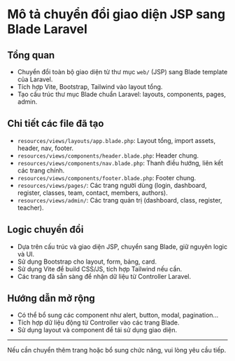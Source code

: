 # Mô tả chuyển đổi giao diện JSP sang Blade Laravel

## Tổng quan
- Chuyển đổi toàn bộ giao diện từ thư mục `web/` (JSP) sang Blade template của Laravel.
- Tích hợp Vite, Bootstrap, Tailwind vào layout tổng.
- Tạo cấu trúc thư mục Blade chuẩn Laravel: layouts, components, pages, admin.

## Chi tiết các file đã tạo
- `resources/views/layouts/app.blade.php`: Layout tổng, import assets, header, nav, footer.
- `resources/views/components/header.blade.php`: Header chung.
- `resources/views/components/nav.blade.php`: Thanh điều hướng, liên kết các trang chính.
- `resources/views/components/footer.blade.php`: Footer chung.
- `resources/views/pages/`: Các trang người dùng (login, dashboard, register, classes, team, contact, members, authors).
- `resources/views/admin/`: Các trang quản trị (dashboard, class, register, teacher).

## Logic chuyển đổi
- Dựa trên cấu trúc và giao diện JSP, chuyển sang Blade, giữ nguyên logic và UI.
- Sử dụng Bootstrap cho layout, form, bảng, card.
- Sử dụng Vite để build CSS/JS, tích hợp Tailwind nếu cần.
- Các trang đã sẵn sàng để nhận dữ liệu từ Controller Laravel.

## Hướng dẫn mở rộng
- Có thể bổ sung các component như alert, button, modal, pagination...
- Tích hợp dữ liệu động từ Controller vào các trang Blade.
- Sử dụng layout và component để tái sử dụng giao diện.

---
Nếu cần chuyển thêm trang hoặc bổ sung chức năng, vui lòng yêu cầu tiếp.
